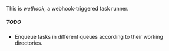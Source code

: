 This is _wethook_, a webhook-triggered task runner.

##### TODO
  * Enqueue tasks in different queues according to their working directories.